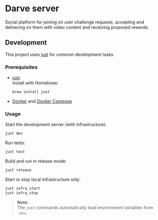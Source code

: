 # Darve server

Social platform for joining on user challenge requests, accepting and delivering on them with video content and receiving proposed rewards.

## Development

This project uses [just](https://github.com/casey/just) for common development tasks.

### Prerequisites

- [just](https://github.com/casey/just):  
  Install with Homebrew:
  ```sh
  brew install just
  ```
- [Docker](https://www.docker.com/) and [Docker Compose](https://docs.docker.com/compose/)

### Usage

Start the development server (with infrastructure):

```sh
just dev
```

Run tests:

```sh
just test
```

Build and run in release mode:

```sh
just release
```

Start or stop local infrastructure only:

```sh
just infra_start
just infra_stop
```

> **Note:**  
> The `just` commands automatically load environment variables from `.env`.
